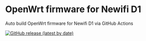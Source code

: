 # OpenWrt firmware for Newifi D1

Auto build OpenWrt firmware for Newifi D1 via GitHub Actions

[![GitHub release (latest by date)](https://img.shields.io/github/v/release/sagehou/Newifi-D1-immortalwrt?style=for-the-badge&label=Download)](https://github.com/sagehou/Newifi-D1-immortalwrt/releases/latest)
